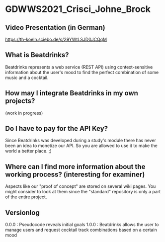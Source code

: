# GDWWS2021_Crisci_Johne_Brock

## Video Presentation (in German)
https://th-koeln.sciebo.de/s/29YWtLSJD0JCQqM

## What is Beatdrinks?
Beatdrinks represents a web service (REST API) using context-sensitive information about the user's mood to find the perfect combination of some music and a cocktail.

## How may I integrate Beatdrinks in my own projects?
(work in progress)

## Do I have to pay for the API Key?
Since Beatdrinks was developed during a study's module there has never been an idea to monetize our API.
So you are allowed to use it to make the world a better place. ;)

## Where can I find more information about the working process? (interesting for examiner)
Aspects like our "proof of concept" are stored on several wiki pages.
You might consider to look at them since the "standard" repository is only a part of the entire project. 

## Versionlog
0.0.0 : Pseudocode reveals initial goals
1.0.0 : Beatdrinks allows the user to manage users and request cocktail track combinations based on a certain mood
